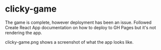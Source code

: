 # clicky-game
 
The game is complete, however deployment has been an issue.
Followed Create React App documentation on how to deploy to GH Pages but it's not rendering the app.

clicky-game.png shows a screenshot of what the app looks like.
